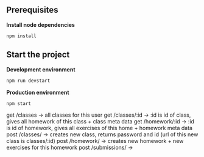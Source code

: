 ## Prerequisites

**Install node dependencies**

```
npm install
```

## Start the project

**Development environment**
```bash
npm run devstart
```

**Production environment**
```bash
npm start
```

get /classes  -> all classes for this user
get /classes/:id -> :id is id of class, gives all homework of this class + class meta data
get /homework/:id -> :id is id of homework, gives all exercises of this home + homework meta data
post /classes/ -> creates new class, returns password and id (url of this new class is classes/:id)
post /homework/ -> creates new homework + new exercises for this homework 
post /submissions/ -> 
